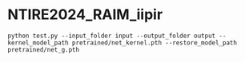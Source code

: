 # NTIRE2024_RAIM_iipir


``` shell
python test.py --input_folder input --output_folder output --kernel_model_path pretrained/net_kernel.pth --restore_model_path pretrained/net_g.pth
```